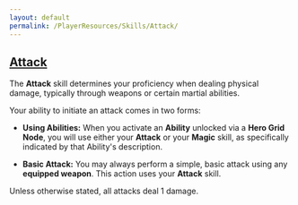 ```yaml
---
layout: default
permalink: /PlayerResources/Skills/Attack/
---
```

## [Attack](#Attack)

The **Attack** skill determines your proficiency when dealing physical damage, typically through weapons or certain martial abilities.

Your ability to initiate an attack comes in two forms:

- **Using Abilities:** When you activate an **Ability** unlocked via a **Hero Grid Node**, you will use either your **Attack** or your **Magic** skill, as specifically indicated by that Ability's description.
    
- **Basic Attack:** You may always perform a simple, basic attack using any **equipped weapon**. This action uses your **Attack** skill.
  
Unless otherwise stated, all attacks deal 1 damage.